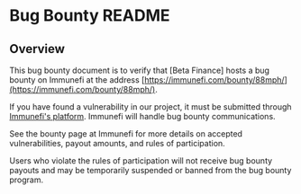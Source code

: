 # Bug Bounty README

## Overview

This bug bounty document is to verify that [Beta Finance] hosts a bug bounty on Immunefi at the address [https://immunefi.com/bounty/88mph/](https://immunefi.com/bounty/88mph/).

If you have found a vulnerability in our project, it must be submitted through [Immunefi's platform](https://immunefi.com/). Immunefi will handle bug bounty communications.

See the bounty page at Immunefi for more details on accepted vulnerabilities, payout amounts, and rules of participation.

Users who violate the rules of participation will not receive bug bounty payouts and may be temporarily suspended or banned from the bug bounty program.
